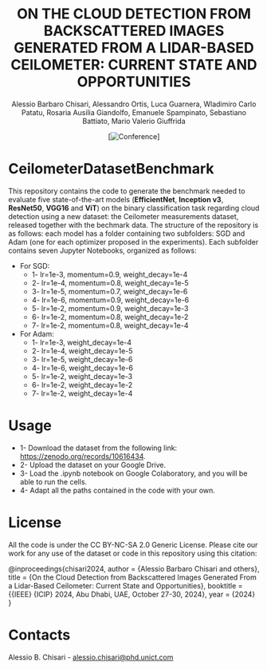 <div align="center">

# ON THE CLOUD DETECTION FROM BACKSCATTERED IMAGES GENERATED FROM A LIDAR-BASED CEILOMETER: CURRENT STATE AND OPPORTUNITIES
Alessio Barbaro Chisari, Alessandro Ortis, Luca Guarnera, Wladimiro Carlo Patatu, Rosaria Ausilia Giandolfo, Emanuele Spampinato, Sebastiano Battiato, Mario Valerio Giuffrida

[![Conference](https://img.shields.io/badge/ICIP-2024)]

</div>


# CeilometerDatasetBenchmark
This repository contains the code to generate the benchmark needed to evaluate five state-of-the-art models (**EfficientNet**, **Inception v3**, **ResNet50**, **VGG16** and **ViT**) on the binary classification task regarding cloud detection using a new dataset: the Ceilometer measurements dataset, released together with the bechmark data. 
The structure of the repository is as follows: each model has a folder containing two subfolders: SGD and Adam (one for each optimizer proposed in the experiments).
Each subfolder contains seven Jupyter Notebooks, organized as follows:
  - For SGD:
      - 1- lr=1e-3, momentum=0.9, weight_decay=1e-4
      - 2- lr=1e-4, momentum=0.8, weight_decay=1e-5
      - 3- lr=1e-5, momentum=0.7, weight_decay=1e-6
      - 4- lr=1e-6, momentum=0.9, weight_decay=1e-6
      - 5- lr=1e-2, momentum=0.9, weight_decay=1e-3
      - 6- lr=1e-2, momentum=0.8, weight_decay=1e-2
      - 7- lr=1e-2, momentum=0.8, weight_decay=1e-4
  - For Adam:
      - 1- lr=1e-3, weight_decay=1e-4
      - 2- lr=1e-4, weight_decay=1e-5
      - 3- lr=1e-5, weight_decay=1e-6
      - 4- lr=1e-6, weight_decay=1e-6
      - 5- lr=1e-2, weight_decay=1e-3
      - 6- lr=1e-2, weight_decay=1e-2
      - 7- lr=1e-2, weight_decay=1e-4
# Usage
- 1- Download the dataset from the following link: https://zenodo.org/records/10616434.
- 2- Upload the dataset on your Google Drive.
- 3- Load the .ipynb notebook on Google Colaboratory, and you will be able to run the cells.
- 4- Adapt all the paths contained in the code with your own.
# License
All the code is under the CC BY-NC-SA 2.0 Generic License.
Please cite our work for any use of the dataset or code in this repository using this citation: 

@inproceedings{chisari2024,
  author       = {Alessio Barbaro Chisari and others},
  title        = {On the Cloud Detection from Backscattered Images Generated From a Lidar-Based Ceilometer: Current State and Opportunities},
  booktitle    = {{IEEE} {ICIP} 2024,
                  Abu Dhabi, UAE, October 27-30, 2024},
  year         = {2024}
}

# Contacts
Alessio B. Chisari - alessio.chisari@phd.unict.com
